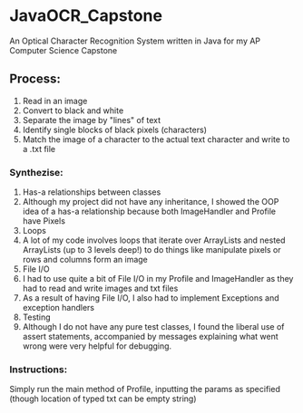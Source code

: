 # JavaOCR_Capstone
An Optical Character Recognition System written in Java for my AP Computer Science Capstone

## Process:
 1. Read in an image
 2. Convert to black and white
 3. Separate the image by "lines" of text
 4. Identify single blocks of black pixels (characters)
 5. Match the image of a character to the actual text character and write to a .txt file

### Synthezise:
 1. Has-a relationships between classes
   1. Although my project did not have any inheritance, I showed the OOP idea of a has-a relationship because both ImageHandler and Profile have Pixels
 2. Loops
   1. A lot of my code involves loops that iterate over ArrayLists and nested ArrayLists (up to 3 levels deep!) to do things like manipulate pixels or rows and columns form an image
 3. File I/O
   1. I had to use quite a bit of File I/O in my Profile and ImageHandler as they had to read and write images and txt files
   2. As a result of having File I/O, I also had to implement Exceptions and exception handlers
 4. Testing
   1. Although I do not have any pure test classes, I found the liberal use of assert statements, accompanied by messages explaining what went wrong were very helpful for debugging.

### Instructions:
Simply run the main method of Profile, inputting the params as specified (though location of typed txt can be empty string)